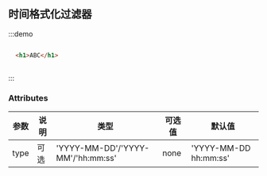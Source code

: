 ## 时间格式化过滤器

:::demo

```html

  <h1>ABC</h1>
  
```
:::

### Attributes
| 参数      | 说明          | 类型      | 可选值                           | 默认值  |
|---------- |-------------- |---------- |--------------------------------  |-------- |
|  type  | 可选 |  'YYYY-MM-DD'/'YYYY-MM'/'hh:mm:ss'  | none | 'YYYY-MM-DD hh:mm:ss' |
